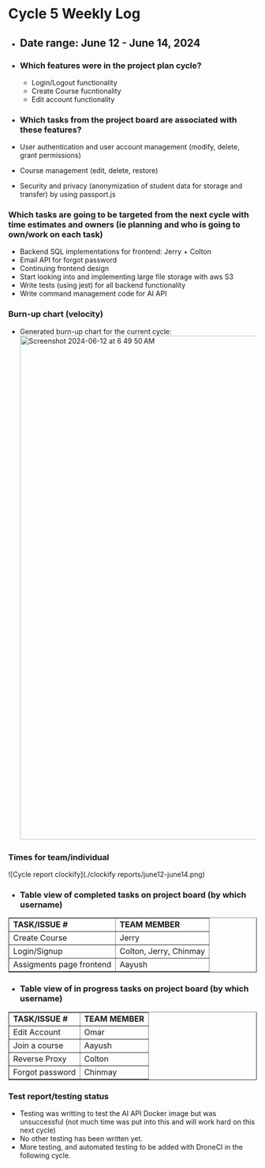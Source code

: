 # Cycle 5 Weekly Log

- ## Date range: June 12 - June 14, 2024

- ### Which features were in the project plan cycle?
  - Login/Logout functionality
  - Create Course fucntionality
  - Edit account functionality

- ### Which tasks from the project board are associated with these features?
- User authentication and user account management (modify, delete, grant permissions)
- Course management (edit, delete, restore)
- Security and privacy (anonymization of student data for storage and transfer) by using passport.js

### Which tasks are going to be targeted from the next cycle with time estimates and owners (ie planning and who is going to own/work on each task)
- Backend SQL implementations for frontend: Jerry + Colton
- Email API for forgot password
- Continuing frontend design
- Start looking into and implementing large file storage with aws S3
- Write tests (using jest) for all backend functionality
- Write command management code for AI API

### Burn-up chart (velocity)

- Generated burn-up chart for the current cycle:
    <img width="1020" alt="Screenshot 2024-06-12 at 6 49 50 AM" src="https://github.com/UBCO-COSC499-Summer-2024/team-8-capstone-team-8/assets/144177741/f90cb7d1-edab-4d42-8c60-a6320b445904">

### Times for team/individual

![Cycle report clockify](./clockify reports/june12-june14.png)

- ### Table view of completed tasks on project board (by which username)

<table border="1">
    <tr>
        <td><strong>TASK/ISSUE #</strong>
        </td>
        <td><strong>TEAM MEMBER</strong>
        </td>
    </tr>
    <tr>
        <td>Create Course
        </td>
        <!-- Completed by? -->
        <td>Jerry
        </td>
    </tr>
  <tr>
        <td>Login/Signup
        </td>
        <!-- Completed by? -->
        <td>Colton, Jerry, Chinmay
        </td>
    </tr>
    <tr>
        <td>Assigments page frontend
        </td>
        <!-- Completed by? -->
        <td>Aayush
        </td>
    </tr>
</table>


- ### Table view of in progress tasks on project board (by which username)
<table border="1">
<tr>
        <td><strong>TASK/ISSUE #</strong>
        </td>
        <td><strong>TEAM MEMBER</strong>
        </td>
    </tr>
<tr>
        <td>Edit Account
        </td>
        <!-- Completed by? -->
        <td>Omar
        </td>
    </tr>
    <tr>
        <td>Join a course
        </td>
        <!-- Completed by? -->
        <td>Aayush
        </td>
    </tr>
    <tr>
        <td>Reverse Proxy
        </td>
        <!-- Completed by? -->
        <td>Colton
        </td>
    </tr>
    <tr>
        <td>Forgot password
        </td>
        <!-- Completed by? -->
        <td>Chinmay
        </td>
    </tr>
</table>

### Test report/testing status
- Testing was writting to test the AI API Docker image but was unsuccessful (not much time was put into this and will work hard on this next cycle)
- No other testing has been written yet.
- More testing, and automated testing to be added with DroneCI in the following cycle.


